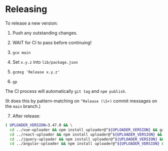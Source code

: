 # Releasing

To release a new version:

1.  Push any outstanding changes.

2.  WAIT for CI to pass before continuing!

3.  `gco main`

4.  Set `x.y.z` into `lib/package.json`

5.  `gcmsg 'Release x.y.z'`

6.  `gp`

The CI process will automatically `git tag` and `npm publish`.

(It does this by pattern-matching on `^Release (\S+)` commit messages on the `main` branch.)

7. After release:

```bash
( UPLOADER_VERSION=3.47.0 && \
  cd ../vue-uploader && npm install uploader@^${UPLOADER_VERSION} && ga -A && gcmsg 'Upgrade uploader package' && gp && \
  cd ../react-uploader && npm install uploader@^${UPLOADER_VERSION} && ga -A && gcmsg 'Upgrade uploader package' && gp && \
  cd ../jquery-uploader && npm install uploader@^${UPLOADER_VERSION} && ga -A && gcmsg 'Upgrade uploader package' && gp && \
  cd ../angular-uploader && npm install uploader@^${UPLOADER_VERSION} && cd projects/angular-uploader && npm install uploader@^${UPLOADER_VERSION} && ga -A && gcmsg 'Upgrade uploader package' && gp )
```
